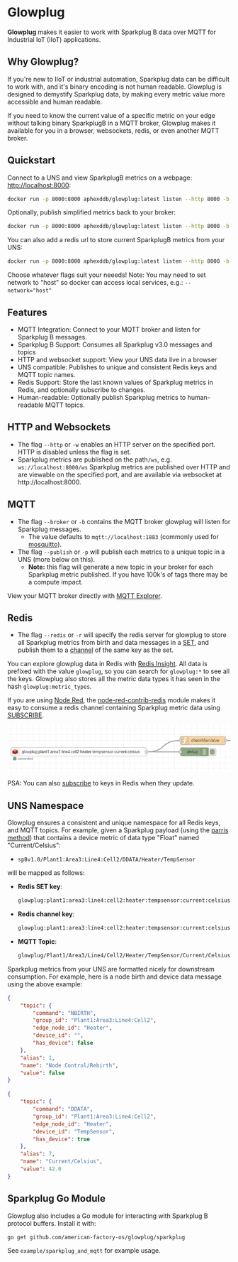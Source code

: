 # Glowplug
**Glowplug** makes it easier to work with Sparkplug B data over MQTT for Industrial IoT (IIoT) applications.

## Why Glowplug?
If you're new to IIoT or industrial automation, Sparkplug data can be difficult to work with, and it's binary encoding is not human readable. Glowplug is designed to demystify Sparkplug data, by making every metric value more accessible and human readable. 

If you need to know the current value of a specific metric on your edge without talking binary SparkplugB in a MQTT broker, Glowplug makes it available for you in a browser, websockets, redis, or even another MQTT broker. 

## Quickstart

Connect to a UNS and view SparkplugB metrics on a webpage: [http://localhost:8000](http://localhost:8000):
```bash
docker run -p 8000:8000 aphexddb/glowplug:latest listen --http 8000 -b mqtt://localhost:1883
```

Optionally, publish simplified metrics back to your broker:
```bash
docker run -p 8000:8000 aphexddb/glowplug:latest listen --http 8000 -b mqtt://localhost:1883 -p mqtt://localhost:1883
```

You can also add a redis url to store current SparkplugB metrics from your UNS:
```bash
docker run -p 8000:8000 aphexddb/glowplug:latest listen --http 8000 -b mqtt://localhost:1883 -p mqtt://localhost:1883 -r redis://localhost:6379/0
```

Choose whatever flags suit your neeeds! Note: You may need to set network to "host" so docker can access local services, e.g.: `--network="host"`

## Features

* MQTT Integration: Connect to your MQTT broker and listen for Sparkplug B messages.
* Sparkplug B Support: Consumes all Sparkplug v3.0 messages and topics
* HTTP and websocket support: View your UNS data live in a browser
* UNS compatible: Publishes to unique and consistent Redis keys and MQTT topic names.
* Redis Support: Store the last known values of Sparkplug metrics in Redis, and optionally subscribe to changes.
* Human-readable: Optionally publish Sparkplug metrics to human-readable MQTT topics.

## HTTP and Websockets
* The flag `--http` or `-w` enables an HTTP server on the specified port. HTTP is disabled unless the flag is set.
* Sparkplug metrics are published on the path`/ws`, e.g. `ws://localhost:8000/ws`
Sparkplug metrics are published over HTTP and are viewable on the specified port, and are available via websocket at http://localhost:8000.

## MQTT
* The flag `--broker` or `-b` contains the MQTT broker glowplug will listen for Sparkplug messages.
  * The value defaults to `mqtt://localhost:1883` (commonly used for [mosquitto](https://github.com/eclipse/mosquitto)).
* The flag `--publish` or `-p` will publish each metrics to a unique topic in a UNS (more below on this).   
  * **Note:** this flag will generate a new topic in your broker for each Sparkplug metric published. If you have 100k's of tags there may be a compute impact.

View your MQTT broker directly with [MQTT Explorer](https://mqtt-explorer.com/).

## Redis
* The flag `--redis` or `-r` will specify the redis server for glowplug to store all Sparkplug metrics from birth and data messages in a [SET](https://redis.io/docs/latest/commands/set/), and publish them to a [channel](https://redis.io/docs/latest/commands/pubsub-channels/) of the same key as the set.

You can explore glowplug data in Redis with [Redis Insight](https://redis.io/insight/). All data is prefixed with the value `glowplug`, so you can search for `glowplug:*` to see all the keys. Glowplug also stores all the metric data types it has seen in the hash `glowplug:metric_types`. 

If you are using [Node Red](https://nodered.org/), the [node-red-contrib-redis](https://flows.nodered.org/node/node-red-contrib-redis) module makes it easy to consume a redis channel containing Sparkplug metric data using [SUBSCRIBE](https://redis.io/docs/latest/commands/subscribe/).

<img src="example/redis-in-node-red.png" />

PSA: You can also [subscribe](https://redis.io/docs/latest/develop/use/keyspace-notifications/) to keys in Redis when they update.

## UNS Namespace

Glowplug ensures a consistent and unique namespace for all Redis keys, and MQTT topics. For example, given a Sparkplug payload (using the [parris method](https://www.hivemq.com/blog/implementing-unified-namespace-uns-mqtt-sparkplug/)) that contains a device metric of data type "Float" named "Current/Celsius":

* `spBv1.0/Plant1:Area3:Line4:Cell2/DDATA/Heater/TempSensor`

will be mapped as follows:

- **Redis SET key**:
    ```txt
    glowplug:plant1:area3:line4:cell2:heater:tempsensor:current:celsius
    ```
- **Redis channel key**:
    ```txt
    glowplug:plant1:area3:line4:cell2:heater:tempsensor:current:celsius
    ```    
- **MQTT Topic**:
    ```txt
    glowplug/Plant1/Area3/Line4/Cell2/Heater/TempSensor/Current/Celsius
    ```

Sparkplug metrics from your UNS are formatted nicely for downstream consumption. For example, here is a node birth and device data message using the above example:
```json
{
    "topic": {
        "command": "NBIRTH",
        "group_id": "Plant1:Area3:Line4:Cell2",
        "edge_node_id": "Heater",
        "device_id": "",
        "has_device": false
    },
    "alias": 1,
    "name": "Node Control/Rebirth",
    "value": false
}
```
```json
{
    "topic": {
        "command": "DDATA",
        "group_id": "Plant1:Area3:Line4:Cell2",
        "edge_node_id": "Heater",
        "device_id": "TempSensor",
        "has_device": true
    },
    "alias": 7,
    "name": "Current/Celsius",
    "value": 42.0
}
```
## Sparkplug Go Module

Glowplug also includes a Go module for interacting with Sparkplug B protocol buffers. Install it with:

```bash
go get github.com/american-factory-os/glowplug/sparkplug
```

See `example/sparkplug_and_mqtt` for example usage.

